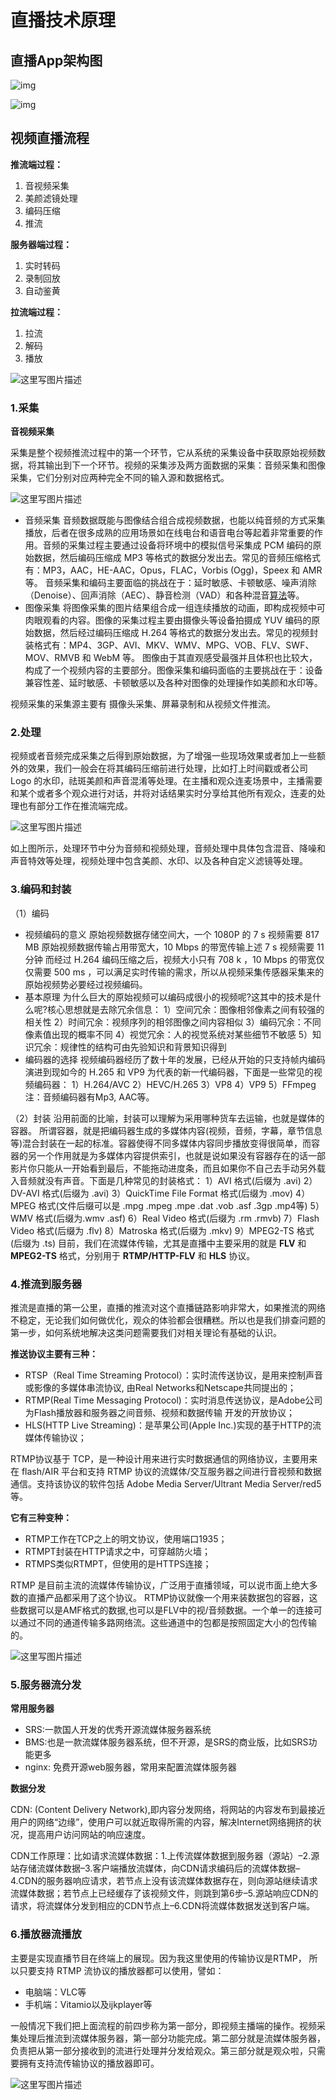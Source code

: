 # 直播技术原理

## **直播App架构图**

![img](assets/8669504-a5c88572627769db.webp)



![img](assets/2354823-ea8ff00cbebc56ff.webp)


## 视频直播流程

**推流端过程：**

1. 音视频采集
2. 美颜滤镜处理
3. 编码压缩
4. 推流

**服务器端过程：**
1. 实时转码
2. 录制回放
3. 自动鉴黄

**拉流端过程：**
1. 拉流
2. 解码
3. 播放

![这里写图片描述](assets/20161202102718240)



### **1.采集**

**音视频采集** 

​	采集是整个视频推流过程中的第一个环节，它从系统的采集设备中获取原始视频数据，将其输出到下一个环节。视频的采集涉及两方面数据的采集：音频采集和图像采集，它们分别对应两种完全不同的输入源和数据格式。

![这里写图片描述](assets/20161202110002525)

- 音频采集 
  音频数据既能与图像结合组合成视频数据，也能以纯音频的方式采集播放，后者在很多成熟的应用场景如在线电台和语音电台等起着非常重要的作用。音频的采集过程主要通过设备将环境中的模拟信号采集成 PCM 编码的原始数据，然后编码压缩成 MP3 等格式的数据分发出去。常见的音频压缩格式有：MP3，AAC，HE-AAC，Opus，FLAC，Vorbis (Ogg)，Speex 和 AMR等。 
  音频采集和编码主要面临的挑战在于：延时敏感、卡顿敏感、噪声消除（Denoise）、回声消除（AEC）、静音检测（VAD）和各种混音[算法](http://lib.csdn.net/base/datastructure)等。
- 图像采集 
  将图像采集的图片结果组合成一组连续播放的动画，即构成视频中可肉眼观看的内容。图像的采集过程主要由摄像头等设备拍摄成 YUV 编码的原始数据，然后经过编码压缩成 H.264 等格式的数据分发出去。常见的视频封装格式有：MP4、3GP、AVI、MKV、WMV、MPG、VOB、FLV、SWF、MOV、RMVB 和 WebM 等。 
  图像由于其直观感受最强并且体积也比较大，构成了一个视频内容的主要部分。图像采集和编码面临的主要挑战在于：设备兼容性差、延时敏感、卡顿敏感以及各种对图像的处理操作如美颜和水印等。

视频采集的采集源主要有 摄像头采集、屏幕录制和从视频文件推流。

### 2.处理

视频或者音频完成采集之后得到原始数据，为了增强一些现场效果或者加上一些额外的效果，我们一般会在将其编码压缩前进行处理，比如打上时间戳或者公司 Logo 的水印，祛斑美颜和声音混淆等处理。在主播和观众连麦场景中，主播需要和某个或者多个观众进行对话，并将对话结果实时分享给其他所有观众，连麦的处理也有部分工作在推流端完成。

![这里写图片描述](assets/20161202110101073)

如上图所示，处理环节中分为音频和视频处理，音频处理中具体包含混音、降噪和声音特效等处理，视频处理中包含美颜、水印、以及各种自定义滤镜等处理。



### 3.编码和封装

（1）编码

- 视频编码的意义 
  原始视频数据存储空间大，一个 1080P 的 7 s 视频需要 817 MB 
  原始视频数据传输占用带宽大，10 Mbps 的带宽传输上述 7 s 视频需要 11 分钟 
  而经过 H.264 编码压缩之后，视频大小只有 708 k ，10 Mbps 的带宽仅仅需要 500 ms ，可以满足实时传输的需求，所以从视频采集传感器采集来的原始视频势必要经过视频编码。
- 基本原理 
  为什么巨大的原始视频可以编码成很小的视频呢?这其中的技术是什么呢?核心思想就是去除冗余信息： 
  1）空间冗余：图像相邻像素之间有较强的相关性 
  2）时间冗余：视频序列的相邻图像之间内容相似 
  3）编码冗余：不同像素值出现的概率不同 
  4）视觉冗余：人的视觉系统对某些细节不敏感 
  5）知识冗余：规律性的结构可由先验知识和背景知识得到
- 编码器的选择 
  视频编码器经历了数十年的发展，已经从开始的只支持帧内编码演进到现如今的 H.265 和 VP9 为代表的新一代编码器，下面是一些常见的视频编码器： 
  1）H.264/AVC 
  2）HEVC/H.265 
  3）VP8 
  4）VP9 
  5）FFmpeg 
  注：音频编码器有Mp3, AAC等。

（2）封装 
沿用前面的比喻，封装可以理解为采用哪种货车去运输，也就是媒体的容器。 
所谓容器，就是把编码器生成的多媒体内容(视频，音频，字幕，章节信息等)混合封装在一起的标准。容器使得不同多媒体内容同步播放变得很简单，而容器的另一个作用就是为多媒体内容提供索引，也就是说如果没有容器存在的话一部影片你只能从一开始看到最后，不能拖动进度条，而且如果你不自己去手动另外载入音频就没有声音。下面是几种常见的封装格式： 
1）AVI 格式(后缀为 .avi) 
2）DV-AVI 格式(后缀为 .avi) 
3）QuickTime File Format 格式(后缀为 .mov) 
4）MPEG 格式(文件后缀可以是 .mpg .mpeg .mpe .dat .vob .asf .3gp .mp4等) 
5）WMV 格式(后缀为.wmv .asf) 
6）Real Video 格式(后缀为 .rm .rmvb) 
7）Flash Video 格式(后缀为 .flv) 
8）Matroska 格式(后缀为 .mkv) 
9）MPEG2-TS 格式 (后缀为 .ts) 
目前，我们在流媒体传输，尤其是直播中主要采用的就是 **FLV** 和 **MPEG2-TS** 格式，分别用于 **RTMP/HTTP-FLV** 和 **HLS** 协议。



### 4.推流到服务器

​	推流是直播的第一公里，直播的推流对这个直播链路影响非常大，如果推流的网络不稳定，无论我们如何做优化，观众的体验都会很糟糕。所以也是我们排查问题的第一步，如何系统地解决这类问题需要我们对相关理论有基础的认识。 

**推送协议主要有三种：**

- RTSP（Real Time Streaming Protocol）：实时流传送协议，是用来控制声音或影像的多媒体串流协议, 由Real Networks和Netscape共同提出的；
- RTMP(Real Time Messaging Protocol)：实时消息传送协议，是Adobe公司为Flash播放器和服务器之间音频、视频和数据传输 开发的开放协议；
- HLS(HTTP Live Streaming)：是苹果公司(Apple Inc.)实现的基于HTTP的流媒体传输协议；

RTMP协议基于 TCP，是一种设计用来进行实时数据通信的网络协议，主要用来在 flash/AIR 平台和支持 RTMP 协议的流媒体/交互服务器之间进行音视频和数据通信。支持该协议的软件包括 Adobe Media Server/Ultrant Media Server/red5 等。 

**它有三种变种：**

- RTMP工作在TCP之上的明文协议，使用端口1935；
- RTMPT封装在HTTP请求之中，可穿越防火墙；
- RTMPS类似RTMPT，但使用的是HTTPS连接；

RTMP 是目前主流的流媒体传输协议，广泛用于直播领域，可以说市面上绝大多数的直播产品都采用了这个协议。 
RTMP协议就像一个用来装数据包的容器，这些数据可以是AMF格式的数据,也可以是FLV中的视/音频数据。一个单一的连接可以通过不同的通道传输多路网络流。这些通道中的包都是按照固定大小的包传输的。 

![这里写图片描述](assets/20161202131930082)



### 5.服务器流分发

**常用服务器**

- SRS:一款国人开发的优秀开源流媒体服务器系统
- BMS:也是一款流媒体服务器系统，但不开源，是SRS的商业版，比如SRS功能更多
- nginx: 免费开源web服务器，常用来配置流媒体服务器

**数据分发**  

CDN: (Content Delivery Network),即内容分发网络，将网站的内容发布到最接近用户的网络“边缘”，使用户可以就近取得所需的内容，解决Internet网络拥挤的状况，提高用户访问网站的响应速度。

CDN工作原理：比如请求流媒体数据：1.上传流媒体数据到服务器（源站）–2.源站存储流媒体数据–3.客户端播放流媒体，向CDN请求编码后的流媒体数据–4.CDN的服务器响应请求，若节点上没有该流媒体数据存在，则向源站继续请求流媒体数据；若节点上已经缓存了该视频文件，则跳到第6步–5.源站响应CDN的请求，将流媒体分发到相应的CDN节点上–6.CDN将流媒体数据发送到客户端。


### 6.播放器流播放

主要是实现直播节目在终端上的展现。因为我这里使用的传输协议是RTMP， 所以只要支持 RTMP 流协议的播放器都可以使用，譬如：

- 电脑端：VLC等
- 手机端：Vitamio以及ijkplayer等

一般情况下我们把上面流程的前四步称为第一部分，即视频主播端的操作。视频采集处理后推流到流媒体服务器，第一部分功能完成。第二部分就是流媒体服务器，负责把从第一部分接收到的流进行处理并分发给观众。第三部分就是观众啦，只需要拥有支持流传输协议的播放器即可。 

![这里写图片描述](assets/20161202134525362)

